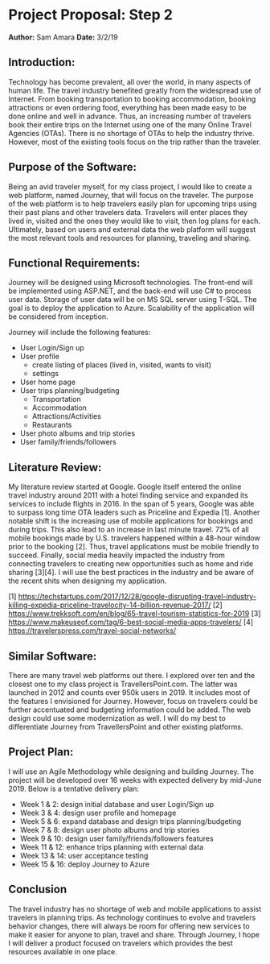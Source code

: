 # Project Proposal: Step 2
**Author:** Sam Amara
**Date:** 3/2/19


## Introduction: 

  Technology has become prevalent, all over the world, in many aspects of human life. The travel industry benefited greatly from the widespread use of Internet. From booking transportation to booking accommodation, booking attractions or even ordering food, everything has been made easy to be done online and well in advance. Thus, an increasing number of travelers book their entire trips on the Internet using one of the many Online Travel Agencies (OTAs). There is no shortage of OTAs to help the industry thrive.  However, most of the existing tools focus on the trip rather than the traveler. 
 
 
## Purpose of the Software: 

  Being an avid traveler myself, for my class project, I would like to create a web platform, named Journey, that will focus on the traveler. The purpose of the web platform is to help travelers easily plan for upcoming trips using their past plans and other travelers data. Travelers will enter places they lived in, visited and the ones they would like to visit, then log plans for each. Ultimately, based on users and external data the web platform will suggest the most relevant tools and resources for planning, traveling and sharing.


## Functional Requirements: 

  Journey will be designed using Microsoft technologies. The front-end will be implemented using ASP.NET, and the back-end will use C# to process user data. Storage of user data will be on MS SQL server using T-SQL. The goal is to deploy the application to Azure. Scalability of the application will be considered from inception. 
  
  Journey will include the following features:
  - User Login/Sign up
  - User profile 
    - create listing of places (lived in, visited, wants to visit)
    - settings
  - User home page
  - User trips planning/budgeting
    - Transportation
    - Accommodation
    - Attractions/Activities
    - Restaurants 
  - User photo albums and trip stories
  - User family/friends/followers  


## Literature Review: 

  My literature review started at Google. Google itself entered the online travel industry around 2011 with a hotel finding service and expanded its services to include flights in 2016. In the span of 5 years, Google was able to surpass long time OTA leaders such as Priceline and Expedia [1]. Another notable shift is the increasing use of mobile applications for bookings and during trips. This also lead to an increase in last minute travel. 72% of all mobile bookings made by U.S. travelers happened within a 48-hour window prior to the booking [2]. Thus, travel applications must be mobile friendly to succeed. Finally, social media heavily impacted the industry from connecting travelers to creating new opportunities such as home and ride sharing [3][4]. I will use the best practices in the industry and be aware of the recent shits when designing my application.

[1] https://techstartups.com/2017/12/28/google-disrupting-travel-industry-killing-expedia-priceline-travelocity-14-billion-revenue-2017/
[2] https://www.trekksoft.com/en/blog/65-travel-tourism-statistics-for-2019
[3] https://www.makeuseof.com/tag/6-best-social-media-apps-travelers/
[4] https://travelerspress.com/travel-social-networks/


## Similar Software: 

  There are many travel web platforms out there. I explored over ten and the closest one to my class project is TravellersPoint.com. The latter was launched in 2012 and counts over 950k users in 2019. It includes most of the features I envisioned for Journey. However, focus on travelers could be further accentuated and budgeting information could be added. The web design could use some modernization as well. I will do my best to differentiate Journey from TravellersPoint and other existing platforms. 


## Project Plan:

  I will use an Agile Methodology while designing and building Journey. The project will be developed over 16 weeks with expected delivery by mid-June 2019. Below is a tentative delivery plan:

- Week 1 & 2: design initial database and user Login/Sign up 
- Week 3 & 4: design user profile and homepage  
- Week 5 & 6: expand database and design trips planning/budgeting
- Week 7 & 8: design user photo albums and trip stories 
- Week 9 & 10: design user family/friends/followers features
- Week 11 & 12: enhance trips planning with external data  
- Week 13 & 14: user acceptance testing
- Week 15 & 16: deploy Journey to Azure


## Conclusion

  The travel industry has no shortage of web and mobile applications to assist travelers in planning trips. As technology continues to evolve and travelers behavior changes, there will always be room for offering new services to make it easier for anyone to plan, travel and share. Through Journey, I hope I will deliver a product focused on travelers which provides the best resources available in one place. 